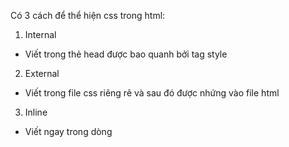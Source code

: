 Có 3 cách để thể hiện css trong html:
1. Internal
- Viết trong thẻ head được bao quanh bởi tag style
2. External
- Viết trong file css riêng rẽ và sau đó được nhứng vào file html
3. Inline
- Viết ngay trong dòng

